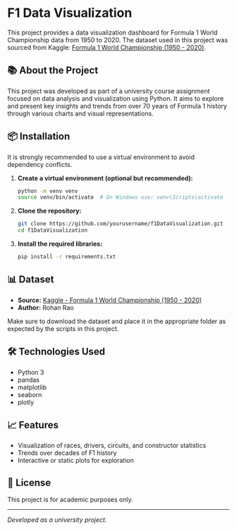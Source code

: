 # F1 Data Visualization

This project provides a data visualization dashboard for Formula 1 World Championship data from 1950 to 2020. The dataset used in this project was sourced from Kaggle: [Formula 1 World Championship (1950 - 2020)](https://www.kaggle.com/datasets/rohanrao/formula-1-world-championship-1950-2020).

## 📚 About the Project

This project was developed as part of a university course assignment focused on data analysis and visualization using Python. It aims to explore and present key insights and trends from over 70 years of Formula 1 history through various charts and visual representations.

## 📦 Installation

It is strongly recommended to use a virtual environment to avoid dependency conflicts.

1. **Create a virtual environment (optional but recommended):**

   ```bash
   python -m venv venv
   source venv/bin/activate  # On Windows use: venv\Scripts\activate
   ```

2. **Clone the repository:**

   ```bash
   git clone https://github.com/yourusername/f1DataVisualization.git
   cd f1DataVisualization
   ```

3. **Install the required libraries:**

   ```bash
   pip install -r requirements.txt
   ```

## 📊 Dataset

- **Source:** [Kaggle - Formula 1 World Championship (1950 - 2020)](https://www.kaggle.com/datasets/rohanrao/formula-1-world-championship-1950-2020)
- **Author:** Rohan Rao

Make sure to download the dataset and place it in the appropriate folder as expected by the scripts in this project.

## 🛠️ Technologies Used

- Python 3
- pandas
- matplotlib
- seaborn
- plotly

## 📈 Features

- Visualization of races, drivers, circuits, and constructor statistics
- Trends over decades of F1 history
- Interactive or static plots for exploration

## 📄 License

This project is for academic purposes only.

---

*Developed as a university project.*
